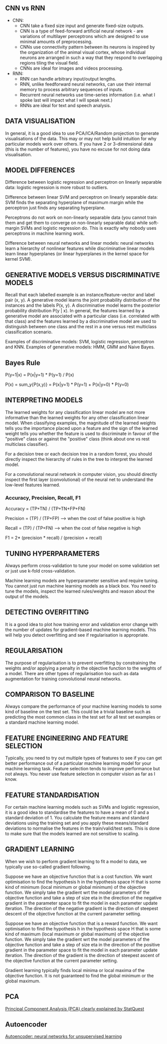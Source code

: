 ## CNN vs RNN
* CNN:
  * CNN take a fixed size input and generate fixed-size outputs.
  * CNN is a type of feed-forward artificial neural network - are variations of multilayer perceptrons which are designed to use minimal amounts of preprocessing.
  * CNNs use connectivity pattern between its neurons is inspired by the organization of the animal visual cortex, whose individual neurons are arranged in such a way that they respond to overlapping regions tiling the visual field.
  * CNNs are ideal for images and videos processing.
* RNN:
  * RNN can handle arbitrary input/output lengths.
  * RNN, unlike feedforward neural networks, can use their internal memory to process arbitrary sequences of inputs.
  * Recurrent neural networks use time-series information (i.e. what I spoke last will impact what I will speak next.)
  * RNNs are ideal for text and speech analysis.

## DATA VISUALISATION
In general, it is a good idea to use PCA/ICA/Random projection to generate visualisations of the data. This may or may not help build intuition for why particular models work over others. If you have 2 or 3-dimensional data (this is the number of features), you have no excuse for not doing data visualisation.

## MODEL DIFFERENCES
Difference between logistic regression and perceptron on linearly separable data: logistic regression is more robust to outliers.
 
Difference between linear SVM and perceptron on linearly separable data: SVM finds the separating hyperplane of maximum margin while the perceptron just finds any separating hyperplane.
 
Perceptrons do not work on non-linearly separable data (you cannot train them and get them to converge on non-linearly separable data) while soft-margin SVMs and logistic regression do. This is exactly why nobody uses perceptrons in machine learning work.
 
Difference between neural networks and linear models: neural networks learn a hierarchy of nonlinear features while discriminative linear models learn linear hyperplanes (or linear hyperplanes in the kernel space for kernel SVM). 

## GENERATIVE MODELS VERSUS DISCRIMINATIVE MODELS
Recall that each labelled example is an instance/feature-vector and label pair (x, y). A generative model learns the joint probability distribution of the instances and the labels P(x, y). A discriminative model learns the posterior probability distribution P(y | x). In general, the features learned by a generative model are associated with a particular class (i.e. correlated with that class) and the features learned by a discriminative model are used to distinguish between one class and the rest in a one versus rest multiclass classification scenario.

Examples of discriminative models: SVM, logistic regression, perceptron and KNN.
Examples of generative models: HMM, GMM and Naive Bayes.

## Bayes Rule 
P(y=1|x) = P(x|y=1) * P(y=1) / P(x)

P(x) = sum_y{P(x,y)} = P(x|y=1) * P(y=1) + P(x|y=0) * P(y=0)


## INTERPRETING MODELS
The learned weights for any classification linear model are not more informative than the learned weights for any other classification linear model. When classifying examples, the magnitude of the learned weights tells you the importance placed upon a feature and the sign of the learned weight tells you whether the feature is used to discriminate in favour of the "positive" class or against the "positive" class (think about one vs rest multiclass classifier).
 
For a decision tree or each decision tree in a random forest, you should directly inspect the hierarchy of rules in the tree to interpret the learned model.
 
For a convolutional neural network in computer vision, you should directly inspect the first layer (convolutional) of the neural net to understand the low-level features learned.

### Accuracy, Precision, Recall, F1
Accuracy  = (TP+TN) / (TP+TN+FP+FN)

Precision = (TP) / (TP+FP) --> when the cost of false positive is high 

Recall    = (TP) / (TP+FN) --> when the cost of false negative is high 

F1        = 2* (precision * recall) / (precision + recall)

## TUNING HYPERPARAMETERS
Always perform cross-validation to tune your model on some validation set or just use k-fold cross-validation.

Machine learning models are hyperparameter sensitive and require tuning. You cannot just run machine learning models as a black box. You need to tune the models, inspect the learned rules/weights and reason about the output of the models.

## DETECTING OVERFITTING
It is a good idea to plot how training error and validation error change with the number of updates for gradient-based machine learning models. This will help you detect overfitting and see if regularisation is appropriate.

## REGULARISATION
The purpose of regularisation is to prevent overfitting by constraining the weights and/or applying a penalty in the objective function to the weights of a model. There are other types of regularisation too such as data augmentation for training convolutional neural networks.

## COMPARISON TO BASELINE
Always compare the performance of your machine learning models to some kind of baseline on the test set. This could be a trivial baseline such as predicting the most common class in the test set for all test set examples or a standard machine learning model.

## FEATURE ENGINEERING AND FEATURE SELECTION
Typically, you need to try out multiple types of features to see if you can get better performance out of a particular machine learning model for your machine learning task. Feature selection tends to improve performance but not always. You never use feature selection in computer vision as far as I know.

## FEATURE STANDARDISATION
For certain machine learning models such as SVMs and logistic regression, it is a good idea to standardise the features to have a mean of 0 and a standard deviation of 1. You calculate the feature means and standard deviations using the training set and you apply these means/standard deviations to normalise the features in the train/valid/test sets. This is done to make sure that the models learned are not sensitive to scaling.

## GRADIENT LEARNING
When we wish to perform gradient learning to fit a model to data, we typically use so-called gradient following.
 
Suppose we have an objective function that is a cost function. We want optimisation to find the hypothesis h in the hypothesis space H that is some kind of minimum (local minimum or global minimum) of the objective function. We simply take the gradient wrt the model parameters of the objective function and take a step of size eta in the direction of the negative gradient in the parameter space to fit the model in each parameter update iteration. The direction of the negative gradient is the direction of steepest descent of the objective function at the current parameter setting.
 
Suppose we have an objective function that is a reward function. We want optimisation to find the hypothesis h in the hypothesis space H that is some kind of maximum (local maximum or global maximum) of the objective function. We simply take the gradient wrt the model parameters of the objective function and take a step of size eta in the direction of the positive gradient in the parameter space to fit the model in each parameter update iteration. The direction of the gradient is the direction of steepest ascent of the objective function at the current parameter setting.
 
Gradient learning typically finds local minima or local maxima of the objective function. It is not guaranteed to find the global minimum or the global maximum.

## PCA
[Principal Component Analysis (PCA) clearly explained by StatQuest](https://www.youtube.com/watch?v=_UVHneBUBW0 )

## Autoencoder
[Autoencoder: neural networks for unsupervised learning](https://sefiks.com/2018/03/21/autoencoder-neural-networks-for-unsupervised-learning/)
